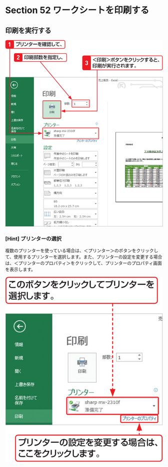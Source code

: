 # Section 52 ワークシートを印刷する

## 印刷を実行する

![](001.png)

### [Hint] プリンターの選択

複数のプリンターを使っている場合は、＜プリンター＞のボタンをクリックして、使用するプリンターを選択します。また、プリンターの設定を変更する場合は、＜プリンターのプロパティ＞をクリックして、プリンターのプロパティ画面を表示します。

![hint](002.png)